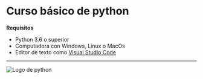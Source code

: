 # Curso básico de python

**Requisitos**
- Python 3.6 o superior
- Computadora con Windows, Linux o MacOs
- Editor de texto como [Visual Studio Code](https://code.visualstudio.com/)
------------------------------------------
![Logo de python](https://github.com/EriickVelasco/Innovaccion-Python-basico-1/blob/main/imagenespython1%5Clogo_python.png)
